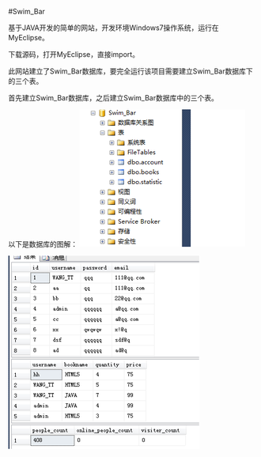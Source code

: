 #Swim_Bar

基于JAVA开发的简单的网站，开发环境Windows7操作系统，运行在MyEclipse。

下载源码，打开MyEclipse，直接import。

此网站建立了Swim_Bar数据库，要完全运行该项目需要建立Swim_Bar数据库下的三个表。

首先建立Swim_Bar数据库，之后建立Swim_Bar数据库中的三个表。

以下是数据库的图解：
  ![](https://github.com/hohoTT/hello-world/blob/master/images/Swim_Bar_DB.png)
  
  ![](https://github.com/hohoTT/hello-world/blob/master/images/Swim_Bar_table.png)



